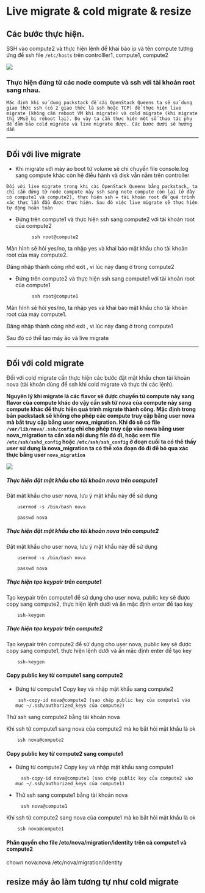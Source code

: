 # Live migrate & cold migrate & resize

## Các bước thực hiện.

SSH vào compute2 và thực hiện lệnh để khai báo ip và tên compute tương ứng để ssh file `/etc/hosts` trên controlller1, compute1, compute2

<img src="https://i.imgur.com/J8wVJC4.png">


### Thực hiện đứng từ các node compute và ssh với tài khoản root sang nhau.


`Mặc định khi sử dụng packstack để cài OpenStack Queens ta sẽ sử dụng giao thức ssh (có 2 giao thức là ssh hoặc TCP) để thực hiện live migrate (không cần reboot VM khi migrate) và cold migrate (khi migrate thì VMsẽ bị reboot lại). Do vậy ta cần thực hiện một số thao tác phụ để đảm bảo cold migrate và live migrate được. Các bước dưới sẽ hướng dẫn`

----------------

## Đối với live migrate

- Khi migrate với máy ảo boot từ volume sẽ chỉ chuyển file console.log sang compute khác còn hệ điều hành và disk vẫn nằm trên controller 

`Đối với live migrate trong khi cài OpenStack Queens bằng packstack, ta chỉ cần đứng từ node compute này ssh sang note compute còn lại (ở đây có compute1 và compute2), thực hiện ssh = tài khoản root để quá trình xác thực lần đầu được thực hiện. Sau đó việc live migrate sẽ thực hiện tự động hoàn toàn`


- Đứng trên compute1 và thực hiện ssh sang compute2 với tài khoản root của compute2

			ssh root@compute2

Màn hình sẽ hỏi yes/no, ta nhập yes và khai báo mật khẩu cho tài khoản root của máy compute2.

Đăng nhập thành công nhớ exit , vì lúc này đang ở trong compute2

- Đứng trên compute2 và thực hiện ssh sang compute1 với tài khoản root của compute1

			ssh root@compute1

Màn hình sẽ hỏi yes/no, ta nhập yes và khai báo mật khẩu cho tài khoản root của máy compute1.

Đăng nhập thành công nhớ exit , vì lúc này đang ở trong compute1

Sau đó có thể tạo máy ảo và live migrate  

-------------

## Đối với cold migrate

Đối với cold migrate cần thực hiện các bước đặt mật khẩu chon tài khoản nova (tài khoản dùng để ssh khi cold migrate và thực thi các lệnh).

**Nguyên lý khi migrate là các flavor sẽ được chuyển từ compute này sang flavor của compute khác do vậy cần ssh từ nova của compute này sang compute khác để thực hiện quá trình migrate thành công. Mặc định trong bản packstack sẽ không cho phép các compute truy cập bằng user nova mà bắt truy cập bằng user nova_migration. Khi đó sẽ có file `/var/lib/nova/.ssh/config` chỉ cho phép truy cập vào nova bằng user **nova_migration**  ta cần xóa nội dung file đó đi, hoặc xem file `/etc/ssh/sshd_config` hoặc `/etc/ssh/ssh_config` ở đoạn cuối ta có thể thấy user sử dụng là **nova_migration** ta có thể xóa đoạn đó đi để bỏ qua xác thực bằng user `nova_migration`**

<img src="https://i.imgur.com/A5fvzYa.png">


##### Thực hiện đặt mật khẩu cho tài khoản nova trên compute1

Đặt mật khẩu cho user nova, lưu ý mật khẩu này để sử dụng
	
		usermod -s /bin/bash nova

		passwd nova


##### Thực hiện đặt mật khẩu cho tài khoản nova trên compute2

Đặt mật khẩu cho user nova, lưu ý mật khẩu này để sử dụng

		usermod -s /bin/bash nova

		passwd nova




##### Thực hiện tạo keypair trên compute1

Tạo keypair trên compute1 để sử dụng cho user nova, public key sẽ được copy sang compute2, thực hiện lệnh dưới và ấn mặc định enter để tạo key

		ssh-keygen



##### Thực hiện tạo keypair trên compute2

Tạo keypair trên compute2 để sử dụng cho user nova, public key sẽ được copy sang compute1, thực hiện lệnh dưới và ấn mặc định enter để tạo key

		ssh-keygen



#### Copy public key từ compute1 sang compute2


-  Đứng từ compute1 Copy key và nhập mật khẩu sang compute2 


		ssh-copy-id nova@compute2 (sao chép public key của compute1 vào mục ~/.ssh/authorized_keys của compute2)


Thử ssh sang compute2 bằng tài khoản nova


Khi ssh từ compute1 sang nova của compute2 mà ko bắt hỏi mật khẩu là ok

		ssh nova@compute2




#### Copy public key từ compute2 sang compute1


- Đứng từ compute2 Copy key và nhập mật khẩu sang compute1 


		ssh-copy-id nova@compute1 (sao chép public key của compute2 vào mục ~/.ssh/authorized_keys của compute1)


- Thử ssh sang compute1 bằng tài khoản nova


		ssh nova@compute1

Khi ssh từ compute2 sang nova của compute1 mà ko bắt hỏi mật khẩu là ok

		ssh nova@compute1


#### Phân quyền cho file /etc/nova/migration/identity  trên cả compute1 và compute2

chown nova:nova /etc/nova/migration/identity

## resize máy ảo làm tương tự như cold migrate

